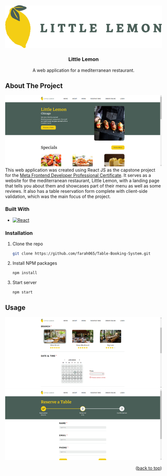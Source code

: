 <a name="readme-top"></a>

<!-- PROJECT LOGO -->
<br />
<div align="center">
  <img src="src/Images/logo-small.png" alt="Logo">
</div>

<h3 align="center">Little Lemon</h3>

  <p align="center">
    A web application for a mediterranean restaurant.
  </p>
</div>

<!-- ABOUT THE PROJECT -->
## About The Project

![Landing page](src/Images/landing.png)
This web application was created using React JS as the capstone project for the <a href="https://www.coursera.org/professional-certificates/meta-front-end-developer" target="_blank">Meta Frontend Developer Professional Certificate</a>.
It serves as a website for the mediterranean restaurant, Little Lemon, with a landing page that tells you about them and showcases part of their menu as well as some reviews. It also has a table reservation form complete with client-side validation, which was the main focus of the project.

### Built With
* [![React][React.js]][React-url]

### Installation

1. Clone the repo
   ```sh
   git clone https://github.com/farah065/Table-Booking-System.git
   ```
2. Install NPM packages
   ```sh
   npm install
   ```
3. Start server
   ```sh
   npm start
   ```

<!-- USAGE EXAMPLES -->
## Usage
![Reservation form (branch & date/time)](src/Images/form.png)
![Reservation form (personal info)](src/Images/form2.png)


<p align="right">(<a href="#readme-top">back to top</a>)</p>



<!-- MARKDOWN LINKS & IMAGES -->
<!-- https://www.markdownguide.org/basic-syntax/#reference-style-links -->
[React.js]: https://img.shields.io/badge/React-20232A?style=for-the-badge&logo=react&logoColor=61DAFB
[React-url]: https://img.shields.io/badge/React-20232A?style=for-the-badge&logo=react&logoColor=61DAFB

<!-- Credit to Othneil Drew for the template: https://github.com/othneildrew/Best-README-Template -->